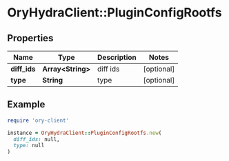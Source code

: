 # OryHydraClient::PluginConfigRootfs

## Properties

| Name | Type | Description | Notes |
| ---- | ---- | ----------- | ----- |
| **diff_ids** | **Array&lt;String&gt;** | diff ids | [optional] |
| **type** | **String** | type | [optional] |

## Example

```ruby
require 'ory-client'

instance = OryHydraClient::PluginConfigRootfs.new(
  diff_ids: null,
  type: null
)
```

